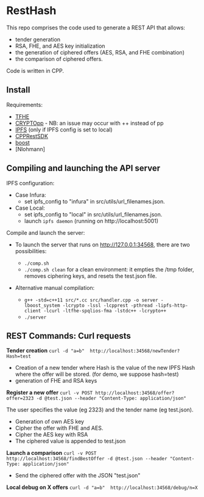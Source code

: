 RestHash
========
This repo comprises the code used to generate a REST API that allows:
- tender generation
- RSA, FHE, and AES key initialization 
- the generation of ciphered offers (AES, RSA, and FHE combination)
- the comparison of ciphered offers. 

Code is written in CPP. 


Install
-------
Requirements:

* [TFHE](http://tfhe.github.io/tfhe/installation.html)
* [CRYPTOpp](https://www.cryptopp.com/wiki/Linux#Distribution_Package) - NB: an issue may occur with ++ instead of pp
* [IPFS](https://github.com/vasild/cpp-ipfs-http-client) (only if IPFS config is set to local)
* [CPPRestSDK](https://github.com/microsoft/cpprestsdk/wiki/How-to-build-for-Linux)
* [boost](https://www.boost.org/doc/libs/1_61_0/more/getting_started/unix-variants.html)
* [Nlohmann]

Compiling and launching the API server
--------------------------------------

IPFS configuration: 
* Case Infura: 
    * set ipfs_config to "infura" in src/utils/url_filenames.json.
* Case Local:
    * set ipfs_config to "local" in src/utils/url_filenames.json.
    * launch `ipfs daemon` (running on http://localhost:5001)

Compile and launch the server: 
* To launch the server that runs on http://127.0.0.1:34568, there are two possibilities:
    * `./comp.sh` 
    * `./comp.sh clean` for a clean environment: it empties the /tmp folder, removes ciphering keys, and resets the test.json file.

* Alternative manual compilation:
   * `g++ -std=c++11 src/*.cc src/handler.cpp -o server -lboost_system -lcrypto -lssl -lcpprest -pthread -lipfs-http-client -lcurl -ltfhe-spqlios-fma -lstdc++ -lcrypto++`
   * `./server`

REST Commands: Curl requests
----------------------------
__Tender creation__ `curl -d "a=b"  http://localhost:34568/newTender?Hash=test`

* Creation of a new tender where Hash is the value of the new IPFS Hash where the offer will be stored. (for demo, we suppose hash=test)
* generation of FHE and RSA keys 

__Register a new offer__ `curl -v POST http://localhost:34568/offer?offer=2323 -d @test.json --header "Content-Type: application/json"`

The user specifies the value (eg 2323) and the tender name (eg test.json).

* Generation of own AES key
* Cipher the offer with FHE and AES.
* Cipher the AES key with RSA 
* The ciphered value is appended to test.json

__Launch a comparison__ `curl -v POST  http://localhost:34568/findBestOffer -d @test.json --header "Content-Type: application/json"`

* Send the ciphered offer with the JSON "test.json"

__Local debug on X offers__  `curl -d "a=b"  http://localhost:34568/debug/n=X`

